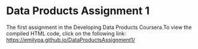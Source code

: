 # Data Products Assignment 1
The first assignment in the Developing Data Products Coursera.To view the compiled HTML code, click on the following link: https://emilypa.github.io/DataProductsAssignment1/
